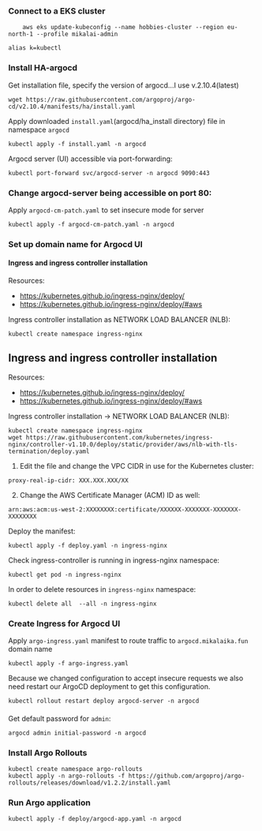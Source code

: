 
### Connect to a EKS cluster

```
    aws eks update-kubeconfig --name hobbies-cluster --region eu-north-1 --profile mikalai-admin
```

```
alias k=kubectl
```

### Install HA-argocd
Get installation file, specify the version of argocd...I use v.2.10.4(latest)
```
wget https://raw.githubusercontent.com/argoproj/argo-cd/v2.10.4/manifests/ha/install.yaml
```
Apply downloaded `install.yaml`(argocd/ha_install directory) file in namespace `argocd`
```angular2html
kubectl apply -f install.yaml -n argocd
```
Argocd server (UI) accessible via port-forwarding:
```angular2html
kubectl port-forward svc/argocd-server -n argocd 9090:443
```

### Change argocd-server being accessible on port 80:
Apply `argocd-cm-patch.yaml` to set insecure mode for server
```angular2html
kubectl apply -f argocd-cm-patch.yaml -n argocd
```

### Set up domain name for Argocd UI


#### Ingress and ingress controller installation
Resources: 
 - https://kubernetes.github.io/ingress-nginx/deploy/
 - https://kubernetes.github.io/ingress-nginx/deploy/#aws


Ingress controller installation as NETWORK LOAD BALANCER (NLB):
```
kubectl create namespace ingress-nginx
```

## Ingress and ingress controller installation
Resources: 
 - https://kubernetes.github.io/ingress-nginx/deploy/
 - https://kubernetes.github.io/ingress-nginx/deploy/#aws


Ingress controller installation -> NETWORK LOAD BALANCER (NLB):

```
kubectl create namespace ingress-nginx
wget https://raw.githubusercontent.com/kubernetes/ingress-nginx/controller-v1.10.0/deploy/static/provider/aws/nlb-with-tls-termination/deploy.yaml
```

1. Edit the file and change the VPC CIDR in use for the Kubernetes cluster:

```
proxy-real-ip-cidr: XXX.XXX.XXX/XX
```

2. Change the AWS Certificate Manager (ACM) ID as well:

```
arn:aws:acm:us-west-2:XXXXXXXX:certificate/XXXXXX-XXXXXXX-XXXXXXX-XXXXXXXX
```

Deploy the manifest:

```
kubectl apply -f deploy.yaml -n ingress-nginx
```

Check ingress-controller is running in ingress-nginx namespace:

```
kubectl get pod -n ingress-nginx
```

In order to delete resources in `ingress-nginx` namespace:

```
kubectl delete all  --all -n ingress-nginx
```

### Create Ingress for Argocd UI
Apply `argo-ingress.yaml` manifest to route traffic to `argocd.mikalaika.fun` domain name

```angular2html
kubectl apply -f argo-ingress.yaml
```
Because we changed configuration to accept insecure requests we also need restart our ArgoCD deployment to get this configuration.
```angular2html
kubectl rollout restart deploy argocd-server -n argocd
```

#### 
Get default password for `admin`:
```angular2html
argocd admin initial-password -n argocd
```

### Install Argo Rollouts
```angular2html
kubectl create namespace argo-rollouts
kubectl apply -n argo-rollouts -f https://github.com/argoproj/argo-rollouts/releases/download/v1.2.2/install.yaml
```

### Run Argo application
```angular2html
kubectl apply -f deploy/argocd-app.yaml -n argocd
```

















